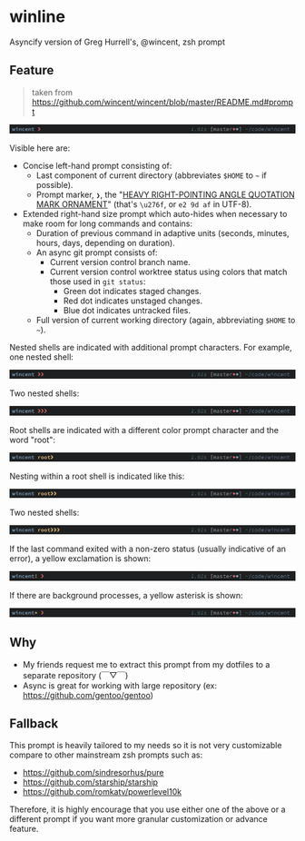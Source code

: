 # winline

Asyncify version of Greg Hurrell's, @wincent, zsh prompt

## Feature

> taken from https://github.com/wincent/wincent/blob/master/README.md#prompt

![](./media/prompt.png)

Visible here are:

- Concise left-hand prompt consisting of:
  -   Last component of current directory (abbreviates `$HOME` to `~` if possible).
  -   Prompt marker, `❯`, the "[HEAVY RIGHT-POINTING ANGLE QUOTATION MARK ORNAMENT](https://codepoints.net/U+276F)" (that's `\u276f`, or `e2 9d af` in UTF-8).
- Extended right-hand size prompt which auto-hides when necessary to make room for long commands and contains:
  - Duration of previous command in adaptive units (seconds, minutes, hours, days, depending on duration).
  - An async git prompt consists of:
    - Current version control branch name.
    - Current version control worktree status using colors that match those used in `git status`:
      -   Green dot indicates staged changes.
      -   Red dot indicates unstaged changes.
      -   Blue dot indicates untracked files.
  - Full version of current working directory (again, abbreviating `$HOME` to `~`).


Nested shells are indicated with additional prompt characters. For example, one nested shell:

![](./media/prompt-shlvl-2.png)

Two nested shells:

![](./media/prompt-shlvl-3.png)

Root shells are indicated with a different color prompt character and the word "root":

![](./media/prompt-root.png)

Nesting within a root shell is indicated like this:

![](./media/prompt-root-shlvl-2.png)

Two nested shells:

![](./media/prompt-root-shlvl-3.png)

If the last command exited with a non-zero status (usually indicative of an error), a yellow exclamation is shown:

![](./media/prompt-error.png)

If there are background processes, a yellow asterisk is shown:

![](./media/prompt-bg.png)

## Why

- My friends request me to extract this prompt from my dotfiles to a separate repository (￣▽￣)
- Async is great for working with large repository (ex: https://github.com/gentoo/gentoo)

## Fallback

This prompt is heavily tailored to my needs so it is not very customizable
compare to other mainstream zsh prompts such as:
- https://github.com/sindresorhus/pure
- https://github.com/starship/starship
- https://github.com/romkatv/powerlevel10k

Therefore, it is highly encourage that you use either one of the above or a
different prompt if you want more granular customization or advance feature.
